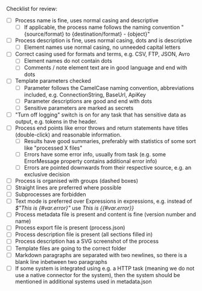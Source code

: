 Checklist for review:
- [ ] Process name is fine, uses normal casing and descriptive
  - [ ] If applicable, the process name follows the naming convention "{source/format} to {destination/format} - {object}"
- [ ] Process description is fine, uses normal casing, dots and is descriptive
  - [ ] Element names use normal casing, no unneeded capital letters
- [ ] Correct casing used for formats and terms, e.g. CSV, FTP, JSON, Avro
  - [ ] Element names do not contain dots
  - [ ] Comments / note element text are in good language and end with dots
- [ ] Template parameters checked
  - [ ] Parameter follows the CamelCase naming convention, abbreviations included, e.g. ConnectionString, BaseUrl, ApiKey
  - [ ] Parameter descriptions are good and end with dots
  - [ ] Sensitive parameters are marked as secrets
- [ ] "Turn off logging" switch is on for any task that has sensitive data as output, e.g. tokens in the header.
- [ ] Process end points like error throws and return statements have titles (double-click) and reasonable information.
  - [ ] Results have good summaries, preferably with statistics of some sort like "processed X files"
  - [ ] Errors have some error info, usually from task (e.g. some ErrorMessage property contains additional error info)
  - [ ] Errors are pointed downwards from their respective source, e.g. an exclusive decision
- [ ] Process is organised with groups (dashed boxes)
- [ ] Straight lines are preferred where possible
- [ ] Subprocesses are forbidden
- [ ] Text mode is preferred over Expressions in expressions, e.g. instead of *$"This is {#var.error}"* use *This is {{#var.error}}*
- [ ] Process metadata file is present and content is fine (version number and name)
- [ ] Process export file is present (process.json)
- [ ] Process description file is present (all sections filled in)
- [ ] Process description has a SVG screenshot of the process
- [ ] Template files are going to the correct folder
- [ ] Markdown paragraphs are separated with two newlines, so there is a blank line inbetween two paragraphs
- [ ] If some system is integrated using e.g. a HTTP task (meaning we do not use a native connector for the system), then the system should be mentioned in additional systems used in metadata.json
